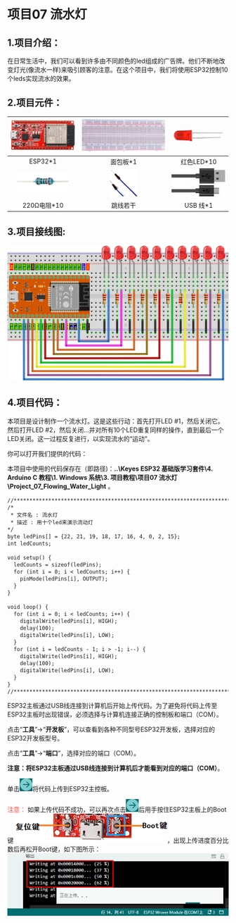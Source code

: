 # 项目07 流水灯

## 1.项目介绍：
在日常生活中，我们可以看到许多由不同颜色的led组成的广告牌。他们不断地改变灯光(像流水一样)来吸引顾客的注意。在这个项目中，我们将使用ESP32控制10个leds实现流水的效果。

## 2.项目元件：
|![图片不存在](../../../media/afc52f6616725ba37e3b12a2e01685ad.png)|![图片不存在](../../../media/a2aa343488c11843f13ae0413547c673.png)|![图片不存在](../../../media/325f351a1cc5c9af86988ddafd03fa19.png)|
| :--: | :--: | :--: |
|ESP32*1|面包板*1|红色LED*10|
|![图片不存在](../../../media/a487df5effb3b0ae28e7601cad88c97b.png)| ![图片不存在](../../../media/8d920d12138bd3b4e62f02cecc2c63a3.png)|![图片不存在](../../../media/b4421594adeb4676d63581a1047c6935.png)|
|220Ω电阻*10|跳线若干|USB 线*1|

## 3.项目接线图:
![图片不存在](../../../media/5a5c21da428df050a30ce9947810486a.png)

## 4.项目代码：
本项目是设计制作一个流水灯。这是这些行动：首先打开LED #1，然后关闭它。然后打开LED #2，然后关闭…并对所有10个LED重复同样的操作，直到最后一个LED关闭。这一过程反复进行，以实现流水的“运动”。

你可以打开我们提供的代码：

本项目中使用的代码保存在（即路径)：**..\Keyes ESP32 基础版学习套件\4. Arduino C 教程\1. Windows 系统\3. 项目教程\项目07 流水灯\Project_07_Flowing_Water_Light** 。

```
//**********************************************************************
/* 
 * 文件名 : 流水灯
 * 描述 : 用十个led来演示流动灯
*/
byte ledPins[] = {22, 21, 19, 18, 17, 16, 4, 0, 2, 15};
int ledCounts;

void setup() {
  ledCounts = sizeof(ledPins);
  for (int i = 0; i < ledCounts; i++) {
    pinMode(ledPins[i], OUTPUT);
  }
}

void loop() {
  for (int i = 0; i < ledCounts; i++) {
    digitalWrite(ledPins[i], HIGH);
    delay(100);
    digitalWrite(ledPins[i], LOW);
  }
  for (int i = ledCounts - 1; i > -1; i--) {
    digitalWrite(ledPins[i], HIGH);
    delay(100);
    digitalWrite(ledPins[i], LOW);
  }
}
//**********************************************************************

```
ESP32主板通过USB线连接到计算机后开始上传代码。为了避免将代码上传至ESP32主板时出现错误，必须选择与计算机连接正确的控制板和端口（COM）。

点击“**工具**”→“**开发板**”，可以查看到各种不同型号ESP32开发板，选择对应的ESP32开发板型号。

点击“**工具**”→“**端口**”，选择对应的端口（COM）。

**注意：将ESP32主板通过USB线连接到计算机后才能看到对应的端口（COM）**。

单击![图片不存在](../../../media/86b9e2ff982873d7304e9ba692e7f0da.png)将代码上传到ESP32主控板。

<span style="color: rgb(255, 76, 65);">注意：</span> 如果上传代码不成功，可以再次点击![图片不存在](../../../media/86b9e2ff982873d7304e9ba692e7f0da.png)后用手按住ESP32主板上的Boot键![图片不存在](../../../media/a3ce49fbd6f40f09869aa7e1d9f902f8.png)，出现上传进度百分比数后再松开Boot键，如下图所示：
![图片不存在](../../../media/0fdadbed575d5f54ae1ca9405c3647cb.png)






















